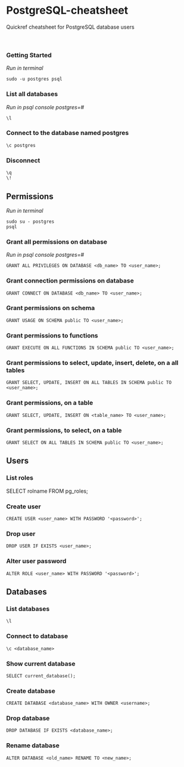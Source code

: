 # PostgreSQL-cheatsheet
Quickref cheatsheet for PostgreSQL database users
<br>
<br>
<br>
### Getting Started
<em>Run in terminal</em>
```
sudo -u postgres psql
```

### List all databases
<em>Run in psql console postgres=#</em>
```
\l
```

### Connect to the database named postgres
```
\c postgres
```

### Disconnect
```
\q
\!
```

## Permissions
<em>Run in terminal</em>
```
sudo su - postgres
psql
```

### Grant all permissions on database
<em>Run in psql console postgres=#</em>
```
GRANT ALL PRIVILEGES ON DATABASE <db_name> TO <user_name>;
```

### Grant connection permissions on database
```
GRANT CONNECT ON DATABASE <db_name> TO <user_name>;
```

### Grant permissions on schema
```
GRANT USAGE ON SCHEMA public TO <user_name>;
```

### Grant permissions to functions
```
GRANT EXECUTE ON ALL FUNCTIONS IN SCHEMA public TO <user_name>;
```

### Grant permissions to select, update, insert, delete, on a all tables
```
GRANT SELECT, UPDATE, INSERT ON ALL TABLES IN SCHEMA public TO <user_name>;
```

### Grant permissions, on a table
```
GRANT SELECT, UPDATE, INSERT ON <table_name> TO <user_name>;
```

### Grant permissions, to select, on a table
```
GRANT SELECT ON ALL TABLES IN SCHEMA public TO <user_name>;
```

## Users
### List roles
SELECT rolname FROM pg_roles;

### Create user
```
CREATE USER <user_name> WITH PASSWORD '<password>';
```

### Drop user
```
DROP USER IF EXISTS <user_name>;
```

### Alter user password
```
ALTER ROLE <user_name> WITH PASSWORD '<password>';
```

## Databases
### List databases
```
\l
```

### Connect to database
```
\c <database_name>
```

### Show current database
```
SELECT current_database();
```

### Create database
```
CREATE DATABASE <database_name> WITH OWNER <username>;
```

### Drop database
```
DROP DATABASE IF EXISTS <database_name>;
```

### Rename database
```
ALTER DATABASE <old_name> RENAME TO <new_name>;
```
